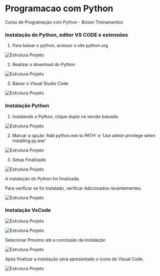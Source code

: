 # Programacao com Python
Curso de Programação com Python - Bóson Treinamentos

### Instalação do Python, editor VS CODE e extensões

1) Para baixar o python, acessar o site python.org

![Estrutura Projeto](https://github.com/JosiTubaroski/Programacao_com_Python/blob/main/ing/01_Instalacao_Python.GIF)

2) Realizar o download do Python

![Estrutura Projeto](https://github.com/JosiTubaroski/Programacao_com_Python/blob/main/ing/02_Download_Python.GIF)

3) Baixar o Visual Studio Code
   
![Estrutura Projeto](https://github.com/JosiTubaroski/Programacao_com_Python/blob/main/ing/03_Baixar_Visual_StudioCode.GIF)

### Instalação Python

1) Instalando o Python, clique duplo na versão baixada.

![Estrutura Projeto](https://github.com/JosiTubaroski/Programacao_com_Python/blob/main/ing/04_Instalando_o_Python.GIF)

2) Marcar a opção 'Add python.exe to PATH' e 'Use admin privilege when installing py.exe'

![Estrutura Projeto](https://github.com/JosiTubaroski/Programacao_com_Python/blob/main/ing/05_Setup_Progress.GIF)
   
3) Setup Finalizado

![Estrutura Projeto](https://github.com/JosiTubaroski/Programacao_com_Python/blob/main/ing/06_Setup_Finalizado.GIF)

A instalação do Python foi finalizada.

Para verificar se foi instalado, verificar Adicionados recentementes.

![Estrutura Projeto](https://github.com/JosiTubaroski/Programacao_com_Python/blob/main/ing/07_Ver_Instalado.GIF)

### Instalação VsCode

![Estrutura Projeto](https://github.com/JosiTubaroski/Programacao_com_Python/blob/main/ing/08_Instalando_Visual_Code.GIF)

![Estrutura Projeto](https://github.com/JosiTubaroski/Programacao_com_Python/blob/main/ing/09_Instalando_VisualStudio.GIF)

Selecionar Proximo até a conclusão da Instalação

![Estrutura Projeto](https://github.com/JosiTubaroski/Programacao_com_Python/blob/main/ing/10_Visual_Code_Finalizado.GIF)

Após finalizar a instalação será apresentado o icone do Visual Code.

![Estrutura Projeto](https://github.com/JosiTubaroski/Programacao_com_Python/blob/main/ing/11_Visual_StudioInstalado.GIF)



   
